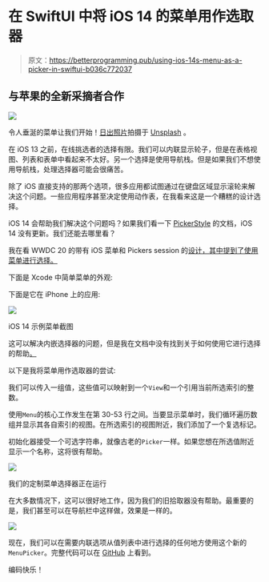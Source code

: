 # 在 SwiftUI 中将 iOS 14 的菜单用作选取器

> 原文：<https://betterprogramming.pub/using-ios-14s-menu-as-a-picker-in-swiftui-b036c772037>

## 与苹果的全新采摘者合作

![](img/a80e869b21cfbe9228190fd6df61239b.png)

令人垂涎的菜单让我们开始！[日出照片](https://unsplash.com/@sunrisephotography?utm_source=medium&utm_medium=referral)拍摄于 [Unsplash](https://unsplash.com/?utm_source=medium&utm_medium=referral) 。

在 iOS 13 之前，在线挑选者的选择有限。我们可以内联显示轮子，但是在表格视图、列表和表单中看起来不太好。另一个选择是使用导航栈。但是如果我们不想使用导航栈，处理选择器可能会很痛苦。

除了 iOS 直接支持的那两个选项，很多应用都试图通过在键盘区域显示滚轮来解决这个问题。一些应用程序甚至决定使用动作表，在我看来这是一个糟糕的设计选择。

iOS 14 会帮助我们解决这个问题吗？如果我们看一下 [PickerStyle](https://developer.apple.com/documentation/swiftui/pickerstyle) 的文档，iOS 14 没有更新。我们还能去哪里看？

我在看 WWDC 20 的带有 iOS 菜单和 Pickers session 的[设计，其中提到了使用菜单进行选择。](https://developer.apple.com/videos/play/wwdc2020/10205/)

下面是 Xcode 中简单菜单的外观:

下面是它在 iPhone 上的应用:

![](img/5ae2ac46db7fc375367992c4af820a5c.png)

iOS 14 示例菜单截图

这可以解决内嵌选择器的问题，但是我在文档中没有找到关于如何使用它进行选择的帮助[。](https://developer.apple.com/documentation/swiftui/menu)

以下是我将菜单用作选取器的尝试:

我们可以传入一组值，这些值可以映射到一个`View`和一个引用当前所选索引的整数。

使用`Menu`的核心工作发生在第 30-53 行之间。当要显示菜单时，我们循环遍历数组并显示其各自索引的视图。在所选索引的视图附近，我们添加了一个复选标记。

初始化器接受一个可选字符串，就像古老的`Picker`一样。如果您想在所选值附近显示一个名称，这将很有帮助。

![](img/adf7531332c592c30ee550792c0aa268.png)

我们的定制菜单选择器正在运行

在大多数情况下，这可以很好地工作，因为我们的旧拾取器没有帮助。最重要的是，我们甚至可以在导航栏中这样做，效果是一样的。

![](img/f76549501277be0ae0a4e57b3f5aa1b2.png)

现在，我们可以在需要内联选项从值列表中进行选择的任何地方使用这个新的`MenuPicker`。完整代码可以在 [GitHub](https://gist.github.com/imthath-m/469cee5dde579d7892e4233811f7b17c) 上看到。

编码快乐！
